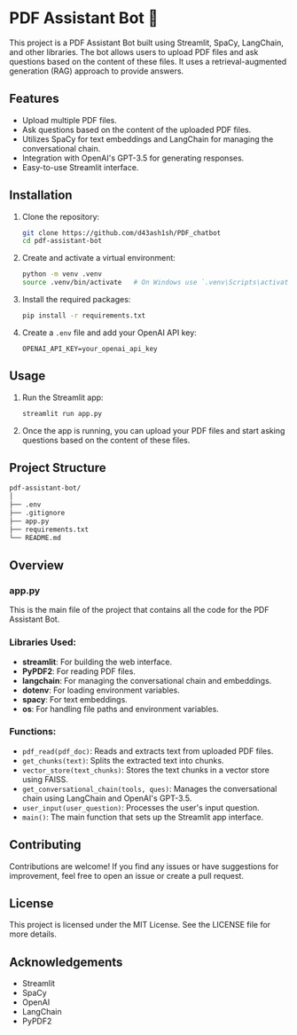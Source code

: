 # PDF Assistant Bot 🤖

This project is a PDF Assistant Bot built using Streamlit, SpaCy, LangChain, and other libraries. The bot allows users to upload PDF files and ask questions based on the content of these files. It uses a retrieval-augmented generation (RAG) approach to provide answers.

## Features

- Upload multiple PDF files.
- Ask questions based on the content of the uploaded PDF files.
- Utilizes SpaCy for text embeddings and LangChain for managing the conversational chain.
- Integration with OpenAI's GPT-3.5 for generating responses.
- Easy-to-use Streamlit interface.

## Installation

1. Clone the repository:

   ```bash
   git clone https://github.com/d43ash1sh/PDF_chatbot
   cd pdf-assistant-bot
   ```

2. Create and activate a virtual environment:

   ```bash
   python -m venv .venv
   source .venv/bin/activate   # On Windows use `.venv\Scripts\activate`
   ```

3. Install the required packages:

   ```bash
   pip install -r requirements.txt
   ```

4. Create a `.env` file and add your OpenAI API key:
   ```env
   OPENAI_API_KEY=your_openai_api_key
   ```

## Usage

1. Run the Streamlit app:

   ```bash
   streamlit run app.py
   ```

2. Once the app is running, you can upload your PDF files and start asking questions based on the content of these files.

## Project Structure

```bash
pdf-assistant-bot/
│
├── .env
├── .gitignore
├── app.py
├── requirements.txt
└── README.md
```

## Overview

### app.py

This is the main file of the project that contains all the code for the PDF Assistant Bot.

### Libraries Used:

- **streamlit**: For building the web interface.
- **PyPDF2**: For reading PDF files.
- **langchain**: For managing the conversational chain and embeddings.
- **dotenv**: For loading environment variables.
- **spacy**: For text embeddings.
- **os**: For handling file paths and environment variables.

### Functions:

- `pdf_read(pdf_doc)`: Reads and extracts text from uploaded PDF files.
- `get_chunks(text)`: Splits the extracted text into chunks.
- `vector_store(text_chunks)`: Stores the text chunks in a vector store using FAISS.
- `get_conversational_chain(tools, ques)`: Manages the conversational chain using LangChain and OpenAI's GPT-3.5.
- `user_input(user_question)`: Processes the user's input question.
- `main()`: The main function that sets up the Streamlit app interface.

## Contributing

Contributions are welcome! If you find any issues or have suggestions for improvement, feel free to open an issue or create a pull request.

## License

This project is licensed under the MIT License. See the LICENSE file for more details.

## Acknowledgements

- Streamlit
- SpaCy
- OpenAI
- LangChain
- PyPDF2
